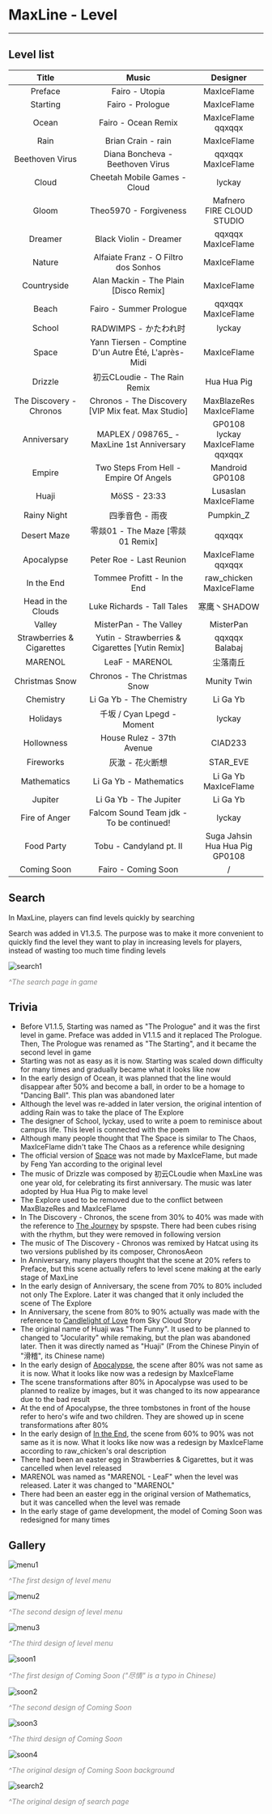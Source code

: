 # MaxLine - Level
*****
## Level list

|           Title           |                        Music                         |                   Designer                   |
|:-------------------------:|:----------------------------------------------------:|:--------------------------------------------:|
|          Preface          |                    Fairo - Utopia                    |                 MaxIceFlame                  |
|         Starting          |                   Fairo - Prologue                   |                 MaxIceFlame                  |
|           Ocean           |                 Fairo - Ocean Remix                  |            MaxIceFlame<br/>qqxqqx            |
|           Rain            |                  Brian Crain - rain                  |                 MaxIceFlame                  |
|      Beethoven Virus      |           Diana Boncheva - Beethoven Virus           |            qqxqqx<br/>MaxIceFlame            |
|           Cloud           |             Cheetah Mobile Games - Cloud             |                    lyckay                    |
|           Gloom           |                Theo5970 - Forgiveness                |        Mafnero<br/>FIRE CLOUD STUDIO         |
|          Dreamer          |                Black Violin - Dreamer                |            qqxqqx<br/>MaxIceFlame            |
|          Nature           |         Alfaiate Franz - O Filtro dos Sonhos         |                 MaxIceFlame                  |
|        Countryside        |        Alan Mackin - The Plain [Disco Remix]         |                 MaxIceFlame                  |
|           Beach           |               Fairo - Summer Prologue                |            qqxqqx<br/>MaxIceFlame            |
|          School           |                   RADWIMPS - かたわれ时                   |                    lyckay                    |
|           Space           | Yann Tiersen - Comptine D'un Autre Été, L'après-Midi |                 MaxIceFlame                  |
|          Drizzle          |              初云CLoudie - The Rain Remix              |                 Hua Hua Pig                  |
|  The Discovery - Chronos  |  Chronos - The Discovery [VIP Mix feat. Max Studio]  |         MaxBlazeRes<br/>MaxIceFlame          |
|        Anniversary        |      MAPLEX / 098765_ - MaxLine 1st Anniversary      | GP0108<br/>lyckay<br/>MaxIceFlame<br/>qqxqqx |
|          Empire           |        Two Steps From Hell - Empire Of Angels        |             Mandroid<br/>GP0108              |
|           Huaji           |                     MöSS - 23:33                     |           Lusaslan<br/>MaxIceFlame           |
|        Rainy Night        |                      四季音色 - 雨夜                       |                  Pumpkin_Z                   |
|        Desert Maze        |             零燚01 - The Maze [零燚01 Remix]             |                    qqxqqx                    |
|        Apocalypse         |               Peter Roe - Last Reunion               |            MaxIceFlame<br/>qqxqqx            |
|        In the End         |             Tommee Profitt - In the End              |         raw_chicken<br/>MaxIceFlame          |
|    Head in the Clouds     |              Luke Richards - Tall Tales              |                  寒鹰丶SHADOW                   |
|          Valley           |                MisterPan - The Valley                |                  MisterPan                   |
| Strawberries & Cigarettes |   Yutin - Strawberries & Cigarettes [Yutin Remix]    |              qqxqqx<br/>Balabaj              |
|          MARENOL          |                    LeaF - MARENOL                    |                     尘落南丘                     |
|      Christmas Snow       |             Chronos - The Christmas Snow             |                 Munity Twin                  |
|         Chemistry         |               Li Ga Yb - The Chemistry               |                   Li Ga Yb                   |
|         Holidays          |               千坂 / Cyan Lpegd - Moment               |                    lyckay                    |
|        Hollowness         |              House Rulez - 37th Avenue               |                   CIAD233                    |
|         Fireworks         |                      灰澈 - 花火断想                       |                   STAR_EVE                   |
|        Mathematics        |                Li Ga Yb - Mathematics                |           Li Ga Yb<br/>MaxIceFlame           |
|          Jupiter          |                Li Ga Yb - The Jupiter                |                   Li Ga Yb                   |
|       Fire of Anger       |       Falcom Sound Team jdk - To be continued!       |                    lyckay                    |
|        Food Party         |               Tobu - Candyland pt. II                |    Suga Jahsin<br/>Hua Hua Pig<br/>GP0108    |
|        Coming Soon        |                 Fairo - Coming Soon                  |                      /                       |

## Search
In MaxLine, players can find levels quickly by searching

Search was added in V1.3.5. The purpose was to make it more convenient to quickly find the level they want to play in increasing levels for players, instead of wasting too much time finding levels

![search1](img/search1.png)
<body>
    <span style="color: #888888; ">
        <i>
            ^The search page in game
        </i>
    </span>
</body>

## Trivia
* Before V1.1.5, Starting was named as "The Prologue" and it was the first level in game. Preface was added in V1.1.5 and it replaced The Prologue. Then, The Prologue was renamed as "The Starting", and it became the second level in game
* Starting was not as easy as it is now. Starting was scaled down difficulty for many times and gradually became what it looks like now
* In the early design of Ocean, it was planned that the line would disappear after 50% and become a ball, in order to be a homage to "Dancing Ball". This plan was abandoned later
* Although the level was re-added in later version, the original intention of adding Rain was to take the place of The Explore
* The designer of School, lyckay, used to write a poem to reminisce about campus life. This level is connected with the poem
* Although many people thought that The Space is similar to The Chaos, MaxIceFlame didn't take The Chaos as a reference while designing
* The official version of [Space](https://www.bilibili.com/video/BV1Ex4y117sm) was not made by MaxIceFlame, but made by Feng Yan according to the original level
* The music of Drizzle was composed by 初云CLoudie when MaxLine was one year old, for celebrating its first anniversary. The music was later adopted by Hua Hua Pig to make level
* The Explore used to be removed due to the conflict between MaxBlazeRes and MaxIceFlame
* In The Discovery - Chronos, the scene from 30% to 40% was made with the reference to [The Journey](https://www.bilibili.com/video/BV18x411Z7ZB) by spspste. There had been cubes rising with the rhythm, but they were removed in following version
* The music of The Discovery - Chronos was remixed by Hatcat using its two versions published by its composer, ChronosAeon
* In Anniversary, many players thought that the scene at 20% refers to Preface, but this scene actually refers to level scene making at the early stage of MaxLine
* In the early design of Anniversary, the scene from 70% to 80% included not only The Explore. Later it was changed that it only included the scene of The Explore
* In Anniversary, the scene from 80% to 90% actually was made with the reference to [Candlelight of Love](https://www.bilibili.com/video/BV1Zi4y1K7az) from Sky Cloud Story
* The original name of Huaji was "The Funny". It used to be planned to changed to "Jocularity" while remaking, but the plan was abandoned later. Then it was directly named as "Huaji" (From the Chinese Pinyin of "滑稽", its Chinese name)
* In the early design of [Apocalypse](https://www.bilibili.com/video/BV1uv411678R), the scene after 80% was not same as it is now. What it looks like now was a redesign by MaxIceFlame
* The scene transformations after 80% in Apocalypse was used to be planned to realize by images, but it was changed to its now appearance due to the bad result
* At the end of Apocalypse, the three tombstones in front of the house refer to hero's wife and two children. They are showed up in scene transformations after 80%
* In the early design of [In the End](https://www.bilibili.com/video/BV1qN41197MR), the scene from 60% to 90% was not same as it is now. What it looks like now was a redesign by MaxIceFlame according to raw_chicken's oral description
* There had been an easter egg in Strawberries & Cigarettes, but it was cancelled when level released
* MARENOL was named as "MARENOL - LeaF" when the level was released. Later it was changed to "MARENOL"
* There had been an easter egg in the original version of Mathematics, but it was cancelled when the level was remade
* In the early stage of game development, the model of Coming Soon was redesigned for many times

## Gallery
![menu1](img/menu1.png)
<body>
    <span style="color: #888888; ">
        <i>
            ^The first design of level menu
        </i>
    </span>
</body>

![menu2](img/menu2.png)
<body>
    <span style="color: #888888; ">
        <i>
            ^The second design of level menu
        </i>
    </span>
</body>

![menu3](img/menu3.png)
<body>
    <span style="color: #888888; ">
        <i>
            ^The third design of level menu
        </i>
    </span>
</body>

![soon1](img/soon1.png)
<body>
    <span style="color: #888888; ">
        <i>
            ^The first design of Coming Soon ("尽情" is a typo in Chinese)
        </i>
    </span>
</body>

![soon2](img/soon2.png)
<body>
    <span style="color: #888888; ">
        <i>
            ^The second design of Coming Soon
        </i>
    </span>
</body>

![soon3](img/soon3.png)
<body>
    <span style="color: #888888; ">
        <i>
            ^The third design of Coming Soon
        </i>
    </span>
</body>

![soon4](img/soon4.jpg)
<body>
    <span style="color: #888888; ">
        <i>
            ^The original design of Coming Soon background
        </i>
    </span>
</body>

![search2](img/search2.png)
<body>
    <span style="color: #888888; ">
        <i>
            ^The original design of search page
        </i>
    </span>
</body>